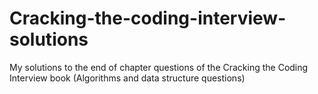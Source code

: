 # Cracking-the-coding-interview-solutions
My solutions to the end of chapter questions of the Cracking the Coding Interview book (Algorithms and data structure questions)
